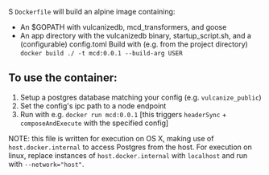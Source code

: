 S
`Dockerfile` will build an alpine image containing:
- An $GOPATH with vulcanizedb, mcd_transformers, and goose
- An app directory with the vulcanizedb binary, startup_script.sh, and a (configurable) config.toml
Build with (e.g. from the project directory) `docker build ./ -t mcd:0.0.1 --build-arg USER`


## To use the container:
1. Setup a postgres database matching your config (e.g. `vulcanize_public`)
1. Set the config's ipc path to a node endpoint
1. Run with e.g. `docker run mcd:0.0.1` [this triggers `headerSync` + `composeAndExecute` with the specified config]

NOTE: this file is written for execution on OS X, making use of `host.docker.internal` to access Postgres from the host.
For execution on linux, replace instances of `host.docker.internal` with `localhost` and run with `--network="host"`.

